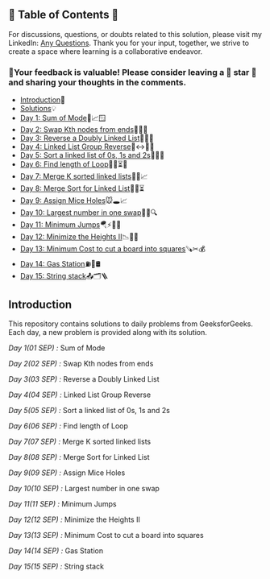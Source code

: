 ## 📜 Table of Contents 📜

For discussions, questions, or doubts related to this solution, please visit my LinkedIn: [Any Questions](https://www.linkedin.com/in/patel-hetkumar-sandipbhai-8b110525a/). Thank you for your input, together, we strive to create a space where learning is a collaborative endeavor.

### 🔮Your feedback is valuable! Please consider leaving a 🌟 star 🌟 and sharing your thoughts in the comments.

- [Introduction](../README.md)📝
- [Solutions]()💡
- [Day 1: Sum of Mode](01(Sep)%20Sum%20of%20Mode.md)🔢📈🪟
- [Day 2: Swap Kth nodes from ends](02(Sep)%20Swap%20Kth%20nodes%20from%20ends.md)🔗🔄🎯
- [Day 3: Reverse a Doubly Linked List](03(Sep)%20Reverse%20a%20Doubly%20Linked%20List.md)🔁🔗🔄
- [Day 4: Linked List Group Reverse](04(Sep)%20Linked%20List%20Group%20Reverse.md)🔗↔️👩‍💻
- [Day 5: Sort a linked list of 0s, 1s and 2s](05(Sep)%20Sort%20a%20linked%20list%20of%200s%2C%201s%20and%202s.md)🔗🎯🚀
- [Day 6: Find length of Loop](06(Sep)%20Find%20length%20of%20Loop.md)🏃‍♂️⏳🧩
- [Day 7: Merge K sorted linked lists](07(Sep)%20Merge%20K%20sorted%20linked%20lists.md)🔗🧵📈
- [Day 8: Merge Sort for Linked List](08(Sep)%20Merge%20Sort%20for%20Linked%20List.md)🔀🔗⏳
- [Day 9: Assign Mice Holes](09(Sep)%20Assign%20Mice%20Holes.md)🐭🕳️📈
- [Day 10: Largest number in one swap](10(Sep)%20Largest%20number%20in%20one%20swap.md)🔢🔄🔍
- [Day 11: Minimum Jumps](11(Sep)%20Minimum%20Jumps.md)🪂⚡🏃‍♂️
- [Day 12: Minimize the Heights II](12(Sep)Minimize%20the%20Heights%20II.md)📉🏰🔧
- [Day 13: Minimum Cost to cut a board into squares](13(Sep)Minimum%20Cost%20to%20cut%20a%20board%20into%20squares.md)🪚✂💰
- [Day 14: Gas Station](14(Sep)%20Gas%20Station.md)⛽🚗🛢️
- [Day 15: String stack](15(Sep)%20String%20stack.md)📤🗂️🪜

## Introduction

This repository contains solutions to daily problems from GeeksforGeeks. Each day, a new problem is provided along with its solution.

_Day 1(01 SEP) :_ Sum of Mode

_Day 2(02 SEP) :_ Swap Kth nodes from ends

_Day 3(03 SEP) :_ Reverse a Doubly Linked List

_Day 4(04 SEP) :_ Linked List Group Reverse

_Day 5(05 SEP) :_ Sort a linked list of 0s, 1s and 2s

_Day 6(06 SEP) :_ Find length of Loop

_Day 7(07 SEP) :_ Merge K sorted linked lists

_Day 8(08 SEP) :_ Merge Sort for Linked List

_Day 9(09 SEP) :_ Assign Mice Holes

_Day 10(10 SEP) :_ Largest number in one swap

_Day 11(11 SEP) :_ Minimum Jumps

_Day 12(12 SEP) :_ Minimize the Heights II

_Day 13(13 SEP) :_ Minimum Cost to cut a board into squares

_Day 14(14 SEP) :_ Gas Station

_Day 15(15 SEP) :_ String stack

<!--_Day 16(16 SEP) :_ 
_Day 17(17 SEP) :_ 
_Day 18(18 SEP) :_ 
_Day 19(19 SEP) :_ 
_Day 20(20 SEP) :_ 
_Day 21(21 SEP) :_ 
_Day 22(22 SEP) :_ 
_Day 23(23 SEP) :_ 
_Day 24(24 SEP) :_ 
_Day 25(25 SEP) :_ 
_Day 26(26 SEP) :_ 
_Day 27(27 SEP) :_ 
_Day 28(28 SEP) :_ 
_Day 29(29 SEP) :_ 
_Day 30(30 SEP) :_ -->
